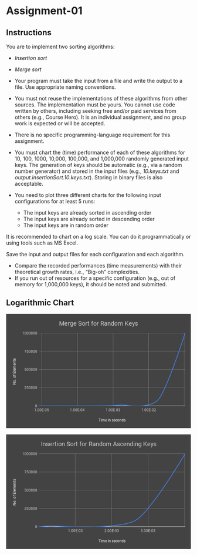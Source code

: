 # Assignment-01

## Instructions
You are to implement two sorting algorithms:

-   _Insertion sort_
-   _Merge sort_

-   Your program must take the input from a file and write the output to a file. Use appropriate naming conventions.
-   You must not reuse the implementations of these algorithms from other sources. The implementation must be yours. You cannot use code written by others, including seeking free and/or paid services from others (e.g., Course Hero). It is an individual assignment, and no group work is expected or will be accepted.
-   There is no specific programming-language requirement for this assignment.
-   You must chart the (time) performance of each of these algorithms for 10, 100, 1000, 10,000, 100,000, and 1,000,000 randomly generated input keys. The generation of keys should be automatic (e.g., via a random number generator) and stored in the input files (e.g.,  _10.keys.txt_  and  _output.insertionSort.10.keys.txt_). Storing in binary files is also acceptable.
-   You need to plot three different charts for the following input configurations for at least 5 runs:
    -   The input keys are already sorted in ascending order
    -   The input keys are already sorted in descending order
    -   The input keys are in random order

It is recommended to chart on a log scale. You can do it programmatically or using tools such as MS Excel.

Save the input and output files for each configuration and each algorithm.

-   Compare the recorded performances (time measurements) with their theoretical growth rates, i.e., “Big-oh” complexities.
-   If you run out of resources for a specific configuration (e.g., out of memory for 1,000,000 keys), it should be noted and submitted.

## Logarithmic Chart
![Merge Sort for Random Keys](https://github.com/MontoyaR/MergeSort-InsertionSort/blob/master/src/Logarithmic%20Charts/Merge%20Sort%20for%20Random%20Keys.png)

![Insertion Sort for Random Ascending Keys](https://github.com/MontoyaR/MergeSort-InsertionSort/blob/master/src/Logarithmic%20Charts/Insertion%20Sort%20for%20Random%20Ascending%20Keys.png)

